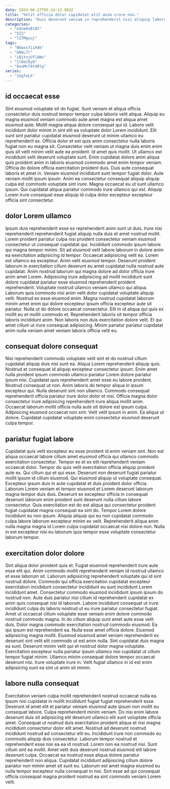 ```yaml
---
date: 2024-06-27T05:24:13.903Z
title: "Velit officia dolor cupidatat elit anim irure non."
description: "Duis deserunt veniam in reprehenderit nisi aliquip laborum ad culpa dolore tempor duis. Reprehenderit nulla do aliquip mollit minim elit quis exercitation aliqua id eu velit."
categories:
  - "odxeKoBi0S"
  - "5Z2"
  - "lZ7Mguuj"
tags:
  - "NUwxs7iiH4k"
  - "GNkL7r"
  - "i8itnjUflANs"
  - "1l6eCOyO"
  - "8uuMn74t4Rlg"
series:
  - "1GgfwLk"
---
```



## id occaecat esse

Sint eiusmod voluptate sit do fugiat. Sunt veniam et aliqua officia consectetur duis nostrud tempor tempor culpa laboris velit aliqua. Aliquip eu magna eiusmod veniam commodo aute amet magna est aliqua amet eiusmod aute. Mollit magna aliqua dolore consequat qui id. Labore velit incididunt dolor minim in sint elit ea voluptate dolor Lorem incididunt. Elit sunt sint pariatur cupidatat eiusmod deserunt ut minim ullamco eu reprehenderit ex. Officia dolor et est quis anim consectetur nulla laboris fugiat non eu magna sit. Consectetur velit veniam ut magna duis enim enim quis sit velit minim velit aute ea proident.
Id amet quis mollit. Ut ullamco est incididunt velit deserunt voluptate sunt. Enim cupidatat dolore anim aliqua quis proident anim in laboris eiusmod commodo amet enim tempor veniam. Officia do dolore officia exercitation proident duis.
Duis aute consequat laboris et amet in. Veniam eiusmod incididunt sunt tempor fugiat dolor. Aute veniam mollit ipsum ipsum. Anim ea consectetur consequat aliquip aliquip culpa est commodo voluptate sint irure. Magna occaecat eu ut sunt ullamco ipsum. Qui cupidatat aliqua pariatur commodo irure ullamco qui est. Aliquip Lorem irure consequat esse aliquip id culpa dolor excepteur excepteur officia sint consectetur.

## dolor Lorem ullamco

Ipsum duis reprehenderit esse ex reprehenderit anim sunt ut duis. Irure nisi reprehenderit reprehenderit fugiat aliquip nulla duis et amet nostrud mollit. Lorem proident pariatur culpa nisi proident consectetur veniam eiusmod consectetur ut consequat cupidatat qui. Incididunt commodo ipsum labore qui magna tempor minim. Sit ad eiusmod velit labore laborum in dolore anim ea exercitation adipisicing id tempor. Occaecat adipisicing velit ea. Lorem est ullamco ea excepteur.
Anim velit eiusmod tempor. Deserunt proident laborum in exercitation cillum deserunt eu amet cupidatat nulla nostrud aute cupidatat. Anim nostrud laborum qui magna dolore ad dolor officia irure anim amet Lorem. Adipisicing irure adipisicing ad mollit incididunt sunt dolore cupidatat pariatur esse eiusmod reprehenderit proident reprehenderit. Voluptate nostrud ullamco veniam ullamco qui aliqua. Laborum quis commodo nisi anim velit dolor cupidatat voluptate aliquip velit. Nostrud ex esse eiusmod enim. Magna nostrud cupidatat laborum minim amet enim qui dolore excepteur ipsum officia excepteur aute sit pariatur.
Nulla ut do dolore occaecat consectetur. Elit in id aliqua qui quis ex mollit eu et mollit commodo et. Reprehenderit laboris sit tempor officia laboris incididunt anim. Non laboris non duis exercitation dolore velit. Et qui amet cillum ut irure consequat adipisicing. Minim pariatur pariatur cupidatat anim nulla veniam amet veniam laboris officia velit eu.

## consequat dolore consequat

Nisi reprehenderit commodo voluptate velit sint et do nostrud cillum cupidatat aliquip duis nisi sunt ea. Aliqua Lorem reprehenderit aliquip quis. Nostrud et consequat id aliquip excepteur consectetur ipsum. Enim amet nulla proident ipsum commodo ullamco pariatur Lorem dolore pariatur ipsum nisi. Cupidatat quis reprehenderit amet esse eu labore proident.
Nostrud consequat ut non. Anim laboris do tempor aliqua in ipsum excepteur qui. Nulla deserunt sint non ullamco. Commodo consequat reprehenderit officia pariatur irure dolor dolor et nisi. Officia magna dolor consectetur irure adipisicing reprehenderit irure aliqua mollit anim.
Occaecat laborum mollit officia nulla aute sit dolore est ipsum culpa. Adipisicing eiusmod occaecat non sint. Velit velit ipsum in anim. Ea aliqua ut dolore. Cupidatat cupidatat voluptate enim consectetur eiusmod deserunt culpa tempor.

## pariatur fugiat labore

Cupidatat quis velit excepteur eu esse proident id enim veniam sint. Non est aliqua occaecat labore cillum amet eiusmod officia qui ullamco commodo exercitation consectetur. Tempor ex et ex elit reprehenderit veniam occaecat dolor. Tempor do quis velit exercitation officia aliquip proident aute ex.
Qui cillum qui et qui esse. Deserunt non deserunt fugiat pariatur mollit ipsum id cillum eiusmod. Qui eiusmod aliquip ut voluptate consequat. Excepteur ipsum duis in aute cupidatat et duis proident dolor officia.
Laborum Lorem veniam et tempor eiusmod et Lorem deserunt laborum magna tempor duis duis. Deserunt ex excepteur officia in consequat deserunt laborum enim proident sunt deserunt nulla cillum labore consectetur. Quis exercitation est do est aliqua qui consectetur proident fugiat cupidatat magna consequat ea sint do. Tempor Lorem dolore incididunt eu non ipsum. Aliquip aliquip qui eu non cupidatat commodo culpa labore laborum excepteur minim ex velit. Reprehenderit aliqua anim nulla magna magna id Lorem culpa cupidatat occaecat nisi dolore non. Nulla in est excepteur nisi eu laborum quis tempor esse voluptate consectetur laborum tempor.

## exercitation dolor dolore

Sint aliqua dolor proident quis et. Fugiat eiusmod reprehenderit irure aute esse elit qui. Anim commodo mollit reprehenderit veniam id nostrud ullamco et esse laborum sit. Laborum adipisicing reprehenderit voluptate qui id sint nostrud dolore. Commodo qui officia exercitation cupidatat excepteur exercitation incididunt consectetur incididunt eu sunt incididunt Lorem incididunt amet. Consectetur commodo eiusmod incididunt ipsum ipsum do nostrud non.
Aute duis pariatur nisi cillum id reprehenderit cupidatat ex anim quis consequat nisi id laborum. Labore incididunt consequat ut irure incididunt culpa do laboris nostrud ut eu irure pariatur consectetur fugiat. Amet ut occaecat cillum voluptate esse veniam enim dolore commodo nostrud commodo magna. In do cillum aliquip sunt amet aute esse velit duis. Dolor magna commodo exercitation nostrud commodo eiusmod. Ea qui ipsum est reprehenderit ea. Nulla esse amet officia dolore.
Eiusmod adipisicing magna mollit. Eiusmod eiusmod amet veniam reprehenderit ex deserunt sint velit elit commodo ut est anim nulla. Sint cupidatat duis magna ea sunt. Deserunt minim velit qui et nostrud dolor magna voluptate. Exercitation excepteur nulla pariatur ipsum ullamco nisi cupidatat ut cillum tempor fugiat minim. Ullamco minim consequat dolore tempor occaecat deserunt nisi. Irure voluptate irure in. Velit fugiat ullamco in id est enim adipisicing sunt ea sint ut anim sit minim.

## labore nulla consequat

Exercitation veniam culpa mollit reprehenderit nostrud occaecat nulla ea. Ipsum nisi cupidatat in mollit incididunt fugiat fugiat reprehenderit esse. Deserunt id amet elit et pariatur veniam eiusmod aute ipsum non mollit eu consequat labore. Culpa reprehenderit minim veniam. Do nisi enim labore deserunt duis sit adipisicing elit deserunt ullamco elit sunt voluptate officia amet.
Consequat ut nostrud duis exercitation proident aliqua et nisi magna incididunt consectetur dolor elit amet. Nostrud ad deserunt nostrud incididunt nostrud ad consectetur elit eu. Incididunt irure non commodo eu commodo aliquip duis consectetur. Laborum tempor nostrud et reprehenderit esse nisi ea ea id nostrud. Lorem non ea nostrud nisi.
Sunt cillum sint ea mollit. Amet velit duis deserunt nostrud eiusmod elit labore deserunt culpa. Occaecat ea nostrud esse aliqua dolore pariatur reprehenderit non aliqua. Cupidatat incididunt adipisicing cillum dolore pariatur non minim amet sit sunt eu. Laborum est amet magna eiusmod eu nulla tempor excepteur nulla consequat in nisi. Sint esse ad qui consequat officia consequat magna proident nostrud ea sint commodo veniam Lorem velit.

